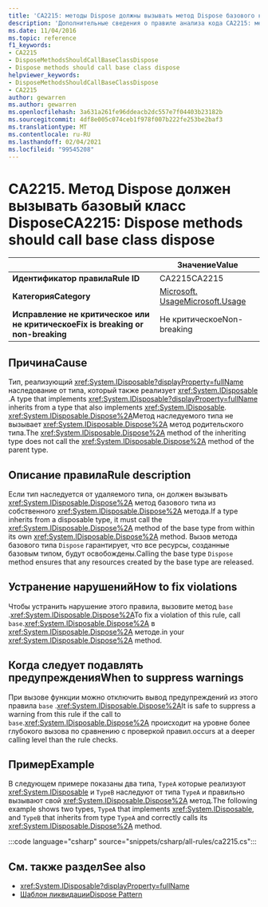 ```yaml
---
title: 'CA2215: методы Dispose должны вызывать метод Dispose базового класса (анализ кода)'
description: 'Дополнительные сведения о правиле анализа кода CA2215: методы Dispose должны вызывать базовый класс Dispose'
ms.date: 11/04/2016
ms.topic: reference
f1_keywords:
- CA2215
- DisposeMethodsShouldCallBaseClassDispose
- Dispose methods should call base class dispose
helpviewer_keywords:
- DisposeMethodsShouldCallBaseClassDispose
- CA2215
author: gewarren
ms.author: gewarren
ms.openlocfilehash: 3a631a261fe96ddeacb2dc557e7f04403b23182b
ms.sourcegitcommit: 4df8e005c074ceb1f978f007b222fe253be2baf3
ms.translationtype: MT
ms.contentlocale: ru-RU
ms.lasthandoff: 02/04/2021
ms.locfileid: "99545208"
---
```

# <a name="ca2215-dispose-methods-should-call-base-class-dispose"></a><span data-ttu-id="e023f-103">CA2215. Метод Dispose должен вызывать базовый класс Dispose</span><span class="sxs-lookup"><span data-stu-id="e023f-103">CA2215: Dispose methods should call base class dispose</span></span>

| | <span data-ttu-id="e023f-104">Значение</span><span class="sxs-lookup"><span data-stu-id="e023f-104">Value</span></span> |
|-|-|
| <span data-ttu-id="e023f-105">**Идентификатор правила**</span><span class="sxs-lookup"><span data-stu-id="e023f-105">**Rule ID**</span></span> |<span data-ttu-id="e023f-106">CA2215</span><span class="sxs-lookup"><span data-stu-id="e023f-106">CA2215</span></span>|
| <span data-ttu-id="e023f-107">**Категория**</span><span class="sxs-lookup"><span data-stu-id="e023f-107">**Category**</span></span> |[<span data-ttu-id="e023f-108">Microsoft. Usage</span><span class="sxs-lookup"><span data-stu-id="e023f-108">Microsoft.Usage</span></span>](usage-warnings.md)|
| <span data-ttu-id="e023f-109">**Исправление не критическое или не критическое**</span><span class="sxs-lookup"><span data-stu-id="e023f-109">**Fix is breaking or non-breaking**</span></span> |<span data-ttu-id="e023f-110">Не критическое</span><span class="sxs-lookup"><span data-stu-id="e023f-110">Non-breaking</span></span>|

## <a name="cause"></a><span data-ttu-id="e023f-111">Причина</span><span class="sxs-lookup"><span data-stu-id="e023f-111">Cause</span></span>

<span data-ttu-id="e023f-112">Тип, реализующий <xref:System.IDisposable?displayProperty=fullName> наследование от типа, который также реализует <xref:System.IDisposable> .</span><span class="sxs-lookup"><span data-stu-id="e023f-112">A type that implements <xref:System.IDisposable?displayProperty=fullName> inherits from a type that also implements <xref:System.IDisposable>.</span></span> <span data-ttu-id="e023f-113"><xref:System.IDisposable.Dispose%2A>Метод наследуемого типа не вызывает <xref:System.IDisposable.Dispose%2A> метод родительского типа.</span><span class="sxs-lookup"><span data-stu-id="e023f-113">The <xref:System.IDisposable.Dispose%2A> method of the inheriting type does not call the <xref:System.IDisposable.Dispose%2A> method of the parent type.</span></span>

## <a name="rule-description"></a><span data-ttu-id="e023f-114">Описание правила</span><span class="sxs-lookup"><span data-stu-id="e023f-114">Rule description</span></span>

<span data-ttu-id="e023f-115">Если тип наследуется от удаляемого типа, он должен вызывать <xref:System.IDisposable.Dispose%2A> метод базового типа из собственного <xref:System.IDisposable.Dispose%2A> метода.</span><span class="sxs-lookup"><span data-stu-id="e023f-115">If a type inherits from a disposable type, it must call the <xref:System.IDisposable.Dispose%2A> method of the base type from within its own <xref:System.IDisposable.Dispose%2A> method.</span></span> <span data-ttu-id="e023f-116">Вызов метода базового типа `Dispose` гарантирует, что все ресурсы, созданные базовым типом, будут освобождены.</span><span class="sxs-lookup"><span data-stu-id="e023f-116">Calling the base type `Dispose` method ensures that any resources created by the base type are released.</span></span>

## <a name="how-to-fix-violations"></a><span data-ttu-id="e023f-117">Устранение нарушений</span><span class="sxs-lookup"><span data-stu-id="e023f-117">How to fix violations</span></span>

<span data-ttu-id="e023f-118">Чтобы устранить нарушение этого правила, вызовите метод `base` .<xref:System.IDisposable.Dispose%2A></span><span class="sxs-lookup"><span data-stu-id="e023f-118">To fix a violation of this rule, call `base`.<xref:System.IDisposable.Dispose%2A></span></span> <span data-ttu-id="e023f-119">в <xref:System.IDisposable.Dispose%2A> методе.</span><span class="sxs-lookup"><span data-stu-id="e023f-119">in your <xref:System.IDisposable.Dispose%2A> method.</span></span>

## <a name="when-to-suppress-warnings"></a><span data-ttu-id="e023f-120">Когда следует подавлять предупреждения</span><span class="sxs-lookup"><span data-stu-id="e023f-120">When to suppress warnings</span></span>

<span data-ttu-id="e023f-121">При вызове функции можно отключить вывод предупреждений из этого правила `base` .<xref:System.IDisposable.Dispose%2A></span><span class="sxs-lookup"><span data-stu-id="e023f-121">It is safe to suppress a warning from this rule if the call to `base`.<xref:System.IDisposable.Dispose%2A></span></span> <span data-ttu-id="e023f-122">происходит на уровне более глубокого вызова по сравнению с проверкой правил.</span><span class="sxs-lookup"><span data-stu-id="e023f-122">occurs at a deeper calling level than the rule checks.</span></span>

## <a name="example"></a><span data-ttu-id="e023f-123">Пример</span><span class="sxs-lookup"><span data-stu-id="e023f-123">Example</span></span>

<span data-ttu-id="e023f-124">В следующем примере показаны два типа, `TypeA` которые реализуют <xref:System.IDisposable> и `TypeB` наследуют от типа `TypeA` и правильно вызывают свой <xref:System.IDisposable.Dispose%2A> метод.</span><span class="sxs-lookup"><span data-stu-id="e023f-124">The following example shows two types, `TypeA` that implements <xref:System.IDisposable>, and `TypeB` that inherits from type `TypeA` and correctly calls its <xref:System.IDisposable.Dispose%2A> method.</span></span>

:::code language="csharp" source="snippets/csharp/all-rules/ca2215.cs":::

## <a name="see-also"></a><span data-ttu-id="e023f-125">См. также раздел</span><span class="sxs-lookup"><span data-stu-id="e023f-125">See also</span></span>

- <xref:System.IDisposable?displayProperty=fullName>
- [<span data-ttu-id="e023f-126">Шаблон ликвидации</span><span class="sxs-lookup"><span data-stu-id="e023f-126">Dispose Pattern</span></span>](../../../standard/garbage-collection/implementing-dispose.md)
